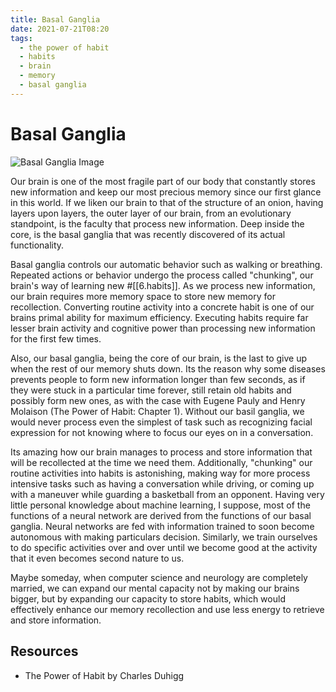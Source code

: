 ```yaml
---
title: Basal Ganglia
date: 2021-07-21T08:20
tags:
  - the power of habit
  - habits
  - brain
  - memory
  - basal ganglia
---
```



# Basal Ganglia

![Basal Ganglia Image](https://upload.wikimedia.org/wikipedia/commons/thumb/8/85/Basal_ganglia_and_related_structures_%282%29.svg/1200px-Basal_ganglia_and_related_structures_%282%29.svg.png)

Our brain is one of the most fragile part of our body that constantly stores new
information and keep our most precious memory since our first glance in this
world. If we liken our brain to that of the structure of an onion, having layers
upon layers, the outer layer of our brain, from an evolutionary standpoint, is
the faculty that process new information. Deep inside the core, is the basal
ganglia that was recently discovered of its actual functionality.

Basal ganglia controls our automatic behavior such as walking or breathing.
Repeated actions or behavior undergo the process called "chunking", our brain's
way of learning new #[[6.habits]]. As we process new information, our brain
requires more memory space to store new memory for recollection. Converting
routine activity into a concrete habit is one of our brains primal ability for
maximum efficiency. Executing habits require far lesser brain activity and
cognitive power than processing new information for the first few times.

Also, our basal ganglia, being the core of our brain, is the last to give up
when the rest of our memory shuts down. Its the reason why some diseases
prevents people to form new information longer than few seconds, as if they were
stuck in a particular time forever, still retain old habits and possibly form
new ones, as with the case with Eugene Pauly and Henry Molaison (The Power of
Habit: Chapter 1). Without our basil ganglia, we would never process even the
simplest of task such as recognizing facial expression for not knowing where to
focus our eyes on in a conversation.

Its amazing how our brain manages to process and store information that will be
recollected at the time we need them. Additionally, "chunking" our routine
activities into habits is astonishing, making way for more process intensive
tasks such as having a conversation while driving, or coming up with a maneuver
while guarding a basketball from an opponent. Having very little personal
knowledge about machine learning, I suppose, most of the functions of a neural
network are derived from the functions of our basal ganglia. Neural networks are
fed with information trained to soon become autonomous with making particulars
decision. Similarly, we train ourselves to do specific activities over and over
until we become good at the activity that it even becomes second nature to us.

Maybe someday, when computer science and neurology are completely married, we
can expand our mental capacity not by making our brains bigger, but by expanding
our capacity to store habits, which would effectively enhance our memory
recollection and use less energy to retrieve and store information.

## Resources

- The Power of Habit by Charles Duhigg
